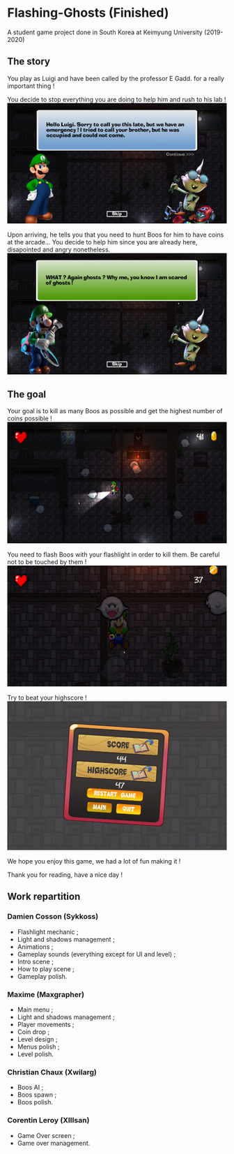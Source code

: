 # Flashing-Ghosts (Finished)
A student game project done in South Korea at Keimyung University (2019-2020)

## The story
You play as Luigi and have been called by the professor E Gadd. for a really important thing !

You decide to stop everything you are doing to help him and rush to his lab !
![Intro Scene](https://github.com/Sykkoss/Flashing-Ghosts/blob/release/Screenshots/IntroScene_Begin.PNG)

Upon arriving, he tells you that you need to hunt Boos for him to have coins at the arcade...
You decide to help him since you are already here, disapointed and angry nonetheless.
![Intro Scene Scared](https://github.com/Sykkoss/Flashing-Ghosts/blob/release/Screenshots/IntroScene_Scared.PNG)

## The goal
Your goal is to kill as many Boos as possible and get the highest number of coins possible !
![Gameplay](https://github.com/Sykkoss/Flashing-Ghosts/blob/release/Screenshots/Gameplay.PNG)

You need to flash Boos with your flashlight in order to kill them. Be careful not to be touched by them !
![Gameplay Scared](https://github.com/Sykkoss/Flashing-Ghosts/blob/release/Screenshots/Gameplay_Scared.PNG)

Try to beat your highscore !
![Gameplay Scared](https://github.com/Sykkoss/Flashing-Ghosts/blob/release/Screenshots/GameoverScreen.PNG)

We hope you enjoy this game, we had a lot of fun making it !

Thank you for reading, have a nice day !

## Work repartition
### Damien Cosson (Sykkoss)
- Flashlight mechanic ;
- Light and shadows management ;
- Animations ;
- Gameplay sounds (everything except for UI and level) ;
- Intro scene ;
- How to play scene ;
- Gameplay polish.

### Maxime (Maxgrapher)
- Main menu ;
- Light and shadows management ;
- Player movements ;
- Coin drop ;
- Level design ;
- Menus polish ;
- Level polish.

### Christian Chaux (Xwilarg)
- Boos AI ;
- Boos spawn ;
- Boos polish.

### Corentin Leroy (XIIIsan)
- Game Over screen ;
- Game over management.
